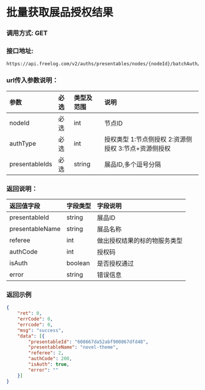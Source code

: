 # 批量获取展品授权结果



### 调用方式: GET



### 接口地址:

```
https://api.freelog.com/v2/auths/presentables/nodes/{nodeId}/batchAuth/result
```


### url传入参数说明：

| 参数 | 必选 | 类型及范围 | 说明 |
| :--- | :--- | :--- | :--- |
| nodeId | 必选 | int  | 节点ID |
| authType | 必选 | int  | 授权类型 1:节点侧授权 2:资源侧授权 3:节点+资源侧授权 |
| presentableIds | 必选 | string | 展品ID,多个逗号分隔 |



### 返回说明：

| 返回值字段 | 字段类型 | 字段说明 |
| :--- | :--- | :--- |
| presentableId | string | 展品ID |
| presentableName | string | 展品名称 |
| referee | int | 做出授权结果的标的物服务类型 |
| authCode | int | 授权码 |
| isAuth | boolean | 是否授权通过 |
| error | string | 错误信息 |



### 返回示例

```json
{
	"ret": 0,
	"errCode": 0,
	"errcode": 0,
	"msg": "success",
	"data": [{
		"presentableId": "608667da52abf900867dfd48",
		"presentableName": "novel-theme",
		"referee": 2,
		"authCode": 200,
		"isAuth": true,
		"error": ""
	}]
}
```
